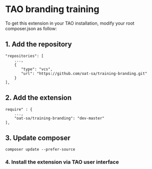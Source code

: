 # TAO branding training

To get this extension in your TAO installation, modify your root composer.json as follow:

## 1. Add the repository
```
"repositories": [
    ...,
    {
       "type": "vcs",
       "url": "https://github.com/oat-sa/training-branding.git"
    }
],

```

## 2. Add the extension
```
require" : {
    ...,
    "oat-sa/training-branding": "dev-master"
],

```

## 3. Update composer
```
composer update --prefer-source
```

### 4. Install the extension via TAO user interface

